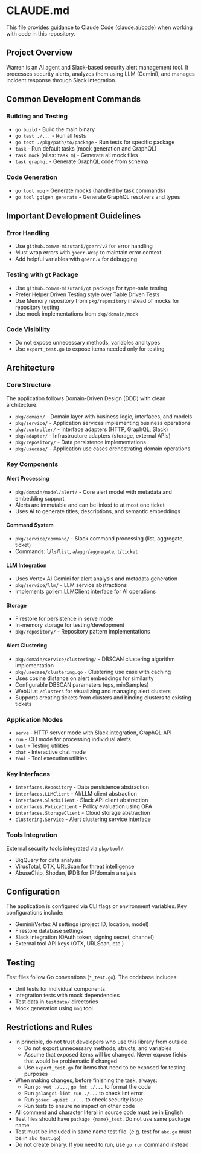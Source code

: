 # CLAUDE.md

This file provides guidance to Claude Code (claude.ai/code) when working with code in this repository.

## Project Overview

Warren is an AI agent and Slack-based security alert management tool. It processes security alerts, analyzes them using LLM (Gemini), and manages incident response through Slack integration.

## Common Development Commands

### Building and Testing
- `go build` - Build the main binary
- `go test ./...` - Run all tests
- `go test ./pkg/path/to/package` - Run tests for specific package
- `task` - Run default tasks (mock generation and GraphQL)
- `task mock` (alias: `task m`) - Generate all mock files
- `task graphql` - Generate GraphQL code from schema

### Code Generation
- `go tool moq` - Generate mocks (handled by task commands)
- `go tool gqlgen generate` - Generate GraphQL resolvers and types

## Important Development Guidelines

### Error Handling
- Use `github.com/m-mizutani/goerr/v2` for error handling
- Must wrap errors with `goerr.Wrap` to maintain error context
- Add helpful variables with `goerr.V` for debugging

### Testing with gt Package
- Use `github.com/m-mizutani/gt` package for type-safe testing
- Prefer Helper Driven Testing style over Table Driven Tests
- Use Memory repository from `pkg/repository` instead of mocks for repository testing
- Use mock implementations from `pkg/domain/mock`

### Code Visibility
- Do not expose unnecessary methods, variables and types
- Use `export_test.go` to expose items needed only for testing

## Architecture

### Core Structure
The application follows Domain-Driven Design (DDD) with clean architecture:

- `pkg/domain/` - Domain layer with business logic, interfaces, and models
- `pkg/service/` - Application services implementing business operations
- `pkg/controller/` - Interface adapters (HTTP, GraphQL, Slack)
- `pkg/adapter/` - Infrastructure adapters (storage, external APIs)
- `pkg/repository/` - Data persistence implementations
- `pkg/usecase/` - Application use cases orchestrating domain operations

### Key Components

#### Alert Processing
- `pkg/domain/model/alert/` - Core alert model with metadata and embedding support
- Alerts are immutable and can be linked to at most one ticket
- Uses AI to generate titles, descriptions, and semantic embeddings

#### Command System
- `pkg/service/command/` - Slack command processing (list, aggregate, ticket)
- Commands: `l`/`ls`/`list`, `a`/`aggr`/`aggregate`, `t`/`ticket`

#### LLM Integration
- Uses Vertex AI Gemini for alert analysis and metadata generation
- `pkg/service/llm/` - LLM service abstractions
- Implements gollem.LLMClient interface for AI operations

#### Storage
- Firestore for persistence in serve mode
- In-memory storage for testing/development
- `pkg/repository/` - Repository pattern implementations

#### Alert Clustering
- `pkg/domain/service/clustering/` - DBSCAN clustering algorithm implementation
- `pkg/usecase/clustering.go` - Clustering use case with caching
- Uses cosine distance on alert embeddings for similarity
- Configurable DBSCAN parameters (eps, minSamples)
- WebUI at `/clusters` for visualizing and managing alert clusters
- Supports creating tickets from clusters and binding clusters to existing tickets

### Application Modes
- `serve` - HTTP server mode with Slack integration, GraphQL API
- `run` - CLI mode for processing individual alerts
- `test` - Testing utilities
- `chat` - Interactive chat mode
- `tool` - Tool execution utilities

### Key Interfaces
- `interfaces.Repository` - Data persistence abstraction
- `interfaces.LLMClient` - AI/LLM client abstraction
- `interfaces.SlackClient` - Slack API client abstraction
- `interfaces.PolicyClient` - Policy evaluation using OPA
- `interfaces.StorageClient` - Cloud storage abstraction
- `clustering.Service` - Alert clustering service interface

### Tools Integration
External security tools integrated via `pkg/tool/`:
- BigQuery for data analysis
- VirusTotal, OTX, URLScan for threat intelligence
- AbuseChip, Shodan, IPDB for IP/domain analysis

## Configuration

The application is configured via CLI flags or environment variables. Key configurations include:
- Gemini/Vertex AI settings (project ID, location, model)
- Firestore database settings
- Slack integration (OAuth token, signing secret, channel)
- External tool API keys (OTX, URLScan, etc.)

## Testing

Test files follow Go conventions (`*_test.go`). The codebase includes:
- Unit tests for individual components
- Integration tests with mock dependencies
- Test data in `testdata/` directories
- Mock generation using `moq` tool

## Restrictions and Rules

- In principle, do not trust developers who use this library from outside
  - Do not export unnecessary methods, structs, and variables
  - Assume that exposed items will be changed. Never expose fields that would be problematic if changed
  - Use `export_test.go` for items that need to be exposed for testing purposes
- When making changes, before finishing the task, always:
  - Run `go vet ./...`, `go fmt ./...` to format the code
  - Run `golangci-lint run ./...` to check lint error
  - Run `gosec -quiet ./...` to check security issue
  - Run tests to ensure no impact on other code
- All comment and character literal in source code must be in English
- Test files should have `package {name}_test`. Do not use same package name
- Test must be included in same name test file. (e.g. test for `abc.go` must be in `abc_test.go`)
- Do not create binary. If you need to run, use `go run` command instead

